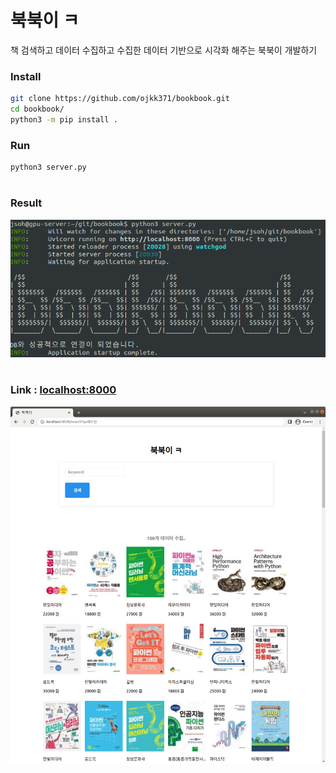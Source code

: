 # 북북이 ㅋ
책 검색하고 데이터 수집하고 수집한 데이터 기반으로 시각화 해주는 북북이 개발하기

### Install
```bash
git clone https://github.com/ojkk371/bookbook.git
cd bookbook/
python3 -m pip install .
```

### Run
```bash
python3 server.py
```
#
### Result
![](./assets/server_run.png)
#
### Link : [localhost:8000](http://localhost:8000)
![](./assets/search.png)
